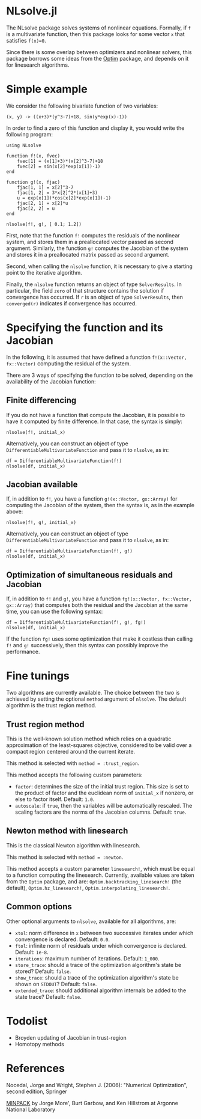 NLsolve.jl
==========

The NLsolve package solves systems of nonlinear equations. Formally, if `f` is
a multivariate function, then this package looks for some vector `x` that
satisfies `f(x)=0`.

Since there is some overlap between optimizers and nonlinear solvers, this
package borrows some ideas from the
[Optim](https://github.com/JuliaOpt/Optim.jl) package, and depends on it for
linesearch algorithms.

# Simple example

We consider the following bivariate function of two variables:

    (x, y) -> ((x+3)*(y^3-7)+18, sin(y*exp(x)-1))

In order to find a zero of this function and display it, you would write the
following program:

    using NLsolve
    
    function f!(x, fvec)
        fvec[1] = (x[1]+3)*(x[2]^3-7)+18
        fvec[2] = sin(x[2]*exp(x[1])-1)
    end
    
    function g!(x, fjac)
        fjac[1, 1] = x[2]^3-7
        fjac[1, 2] = 3*x[2]^2*(x[1]+3)
        u = exp(x[1])*cos(x[2]*exp(x[1])-1)
        fjac[2, 1] = x[2]*u
        fjac[2, 2] = u
    end

    nlsolve(f!, g!, [ 0.1; 1.2])

First, note that the function `f!` computes the residuals of the nonlinear
system, and stores them in a preallocated vector passed as second argument.
Similarly, the function `g!` computes the Jacobian of the system and stores it
in a preallocated matrix passed as second argument.

Second, when calling the `nlsolve` function, it is necessary to give a starting
point to the iterative algorithm.

Finally, the `nlsolve` function returns an object of type `SolverResults`. In
particular, the field `zero` of that structure contains the solution if
convergence has occurred. If `r` is an object of type `SolverResults`, then
`converged(r)` indicates if convergence has occurred.

# Specifying the function and its Jacobian

In the following, it is assumed that have defined a function `f!(x::Vector,
fx::Vector)` computing the residual of the system.

There are 3 ways of specifying the function to be solved, depending on the
availability of the Jacobian function:

## Finite differencing

If you do not have a function that compute the Jacobian, it is possible to
have it computed by finite difference. In that case, the syntax is simply:

    nlsolve(f!, initial_x)

Alternatively, you can construct an object of type
`DifferentiableMultivariateFunction` and pass it to `nlsolve`, as in:

    df = DifferentiableMultivariateFunction(f!)
    nlsolve(df, initial_x)

## Jacobian available

If, in addition to `f!`, you have a function `g!(x::Vector, gx::Array)` for
computing the Jacobian of the system, then the syntax is, as in the example
above:

    nlsolve(f!, g!, initial_x)

Alternatively, you can construct an object of type
`DifferentiableMultivariateFunction` and pass it to `nlsolve`, as in:

    df = DifferentiableMultivariateFunction(f!, g!)
    nlsolve(df, initial_x)

## Optimization of simultaneous residuals and Jacobian

If, in addition to `f!` and `g!`, you have a function `fg!(x::Vector,
fx::Vector, gx::Array)` that computes both the residual and the Jacobian at
the same time, you can use the following syntax:

    df = DifferentiableMultivariateFunction(f!, g!, fg!)
    nlsolve(df, initial_x)

If the function `fg!` uses some optimization that make it costless than
calling `f!` and `g!` successively, then this syntax can possibly improve the
performance.

# Fine tunings

Two algorithms are currently available. The choice between the two is achieved
by setting the optional `method` argument of `nlsolve`. The default algorithm
is the trust region method.

## Trust region method

This is the well-known solution method which relies on a quadratic
approximation of the least-squares objective, considered to be valid over a
compact region centered around the current iterate.

This method is selected with `method = :trust_region`.

This method accepts the following custom parameters:

* `factor`: determines the size of the initial trust region. This size is set
  to the product of factor and the euclidean norm of `initial_x` if nonzero, or
  else to factor itself. Default: `1.0`.
* `autoscale`: if `true`, then the variables will be automatically rescaled.
  The scaling factors are the norms of the Jacobian columns. Default: `true`.

## Newton method with linesearch

This is the classical Newton algorithm with linesearch.

This method is selected with `method = :newton`.

This method accepts a custom parameter `linesearch!`, which must be equal to a
function computing the linesearch. Currently, available values are taken from
the `Optim` package, and are: `Optim.backtracking_linesearch!` (the default),
`Optim.hz_linesearch!`, `Optim.interpolating_linesearch!`.

## Common options

Other optional arguments to `nlsolve`, available for all algorithms, are:

* `xtol`: norm difference in `x` between two successive iterates under which
  convergence is declared. Default: `0.0`.
* `ftol`: infinite norm of residuals under which convergence is declared.
  Default: `1e-8`.
* `iterations`: maximum number of iterations. Default: `1_000`.
* `store_trace`: should a trace of the optimization algorithm's state be
  stored? Default: `false`.
* `show_trace`: should a trace of the optimization algorithm's state be shown
  on `STDOUT`? Default: `false`.
* `extended_trace`: should additional algorithm internals be added to the state
  trace? Default: `false`.

# Todolist

* Broyden updating of Jacobian in trust-region
* Homotopy methods

# References

Nocedal, Jorge and Wright, Stephen J. (2006): "Numerical Optimization", second
edition, Springer

[MINPACK](http://www.netlib.org/minpack/) by Jorge More', Burt Garbow, and Ken
Hillstrom at Argonne National Laboratory
